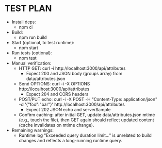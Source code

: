 # TEST PLAN

- Install deps:
  - npm ci
- Build:
  - npm run build
- Start (optional, to test runtime):
  - npm start
- Run tests (optional):
  - npm test
- Manual verification:
  - HTTP GET: curl -i http://localhost:3000/api/attributes
    - Expect 200 and JSON body (groups array) from data/attributes.json
  - Send OPTIONS: curl -i -X OPTIONS http://localhost:3000/api/attributes
    - Expect 204 and CORS headers
  - POST/PUT echo: curl -i -X POST -H "Content-Type: application/json" -d '{"foo":"bar"}' http://localhost:3000/api/attributes
    - Expect 202 JSON echo and serverSample
  - Confirm caching: after initial GET, update data/attributes.json mtime (e.g., touch the file), then GET again should reflect updated content (cache invalidates on mtime change).
- Remaining warnings:
  - Runtime log "Exceeded query duration limit..." is unrelated to build changes and reflects a long-running runtime query.
